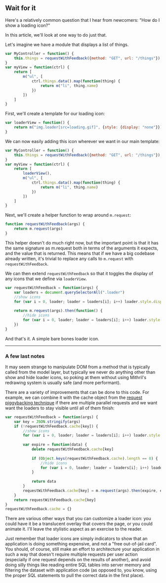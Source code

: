 ## Wait for it

Here's a relatively common question that I hear from newcomers: "How do I show a loading icon?"

In this article, we'll look at one way to do just that.

Let's imagine we have a module that displays a list of things.

```javascript
var MyController = function() {
	this.things = requestWithFeedback({method: "GET", url: "/things"})
}
var myView = function(ctrl) {
	return [
		m("ul", [
			ctrl.things.data().map(function(thing) {
				return m("li", thing.name)
			})
		])
	]
}
```

First, we'll create a template for our loading icon:

```javascript
var loaderView = function() {
	return m("img.loader[src=loading.gif]", {style: {display: "none"}})
}
```

We can now easily adding this icon wherever we want in our main template:

```javascript
var MyController = function() {
	this.things = requestWithFeedback({method: "GET", url: "/things"})
}
var myView = function(ctrl) {
	return [
		loaderView(),
		m("ul", [
			ctrl.things.data().map(function(thing) {
				return m("li", thing.name)
			})
		])
	]
}
```

Next, we'll create a helper function to wrap around `m.request`:

```javascript
function requestWithFeedback(args) {
	return m.request(args)
}
```

This helper doesn't do much right now, but the important point is that it has the same signature as m.request both in terms of the arguments it expects, and the value that is returned. This means that if we have a big codebase already written, it's trivial to replace any calls to `m.request` with `requestWithFeedback`.

We can then extend `requestWithFeedback` so that it toggles the display of any icons that we define via `loaderView`.

```javascript
var requestWithFeedback = function(args) {
	var loaders = document.querySelectorAll(".loader")
	//show icons
	for (var i = 0, loader; loader = loaders[i]; i++) loader.style.display = "block"
	
	return m.request(args).then(function() {
		//hide icons
		for (var i = 0, loader; loader = loaders[i]; i++) loader.style.display = "none"
	})
}
```

And that's it. A simple bare bones loader icon.

---

### A few last notes

It may seem strange to manipulate DOM from a method that is typically called from the model layer, but typically we never do anything other than show and hide loader icons, so poking at them without using Mithril's redrawing system is usually safe (and more performant).

There are a variety of improvements that can be done to this code. For example, we can combine it with the cache object from the [request piggybacking technique](piggybacking-requests-in-a-widgety-world.html) if there are multiple parallel requests and we want want the loaders to stay visible until all of them finish:

```javascript
var requestWithFeedback = function(args) {
	var key = JSON.stringify(args)
	if (!requestWithFeedback.cache[key]) {
		//show icons
		for (var i = 0, loader; loader = loaders[i]; i++) loader.style.display = "block"
		
		var expire = function(data) {
			delete requestWithFeedback.cache[key]
			
			if (Object.keys(requestWithFeedback.cache).length == 0) {
				//hide icons
				for (var i = 0, loader; loader = loaders[i]; i++) loader.style.display = "none"
			}
			
			return data
		}
		requestWithFeedback.cache[key] = m.request(args).then(expire, expire)
	}
	return requestWithFeedback.cache[key]
}
requestWithFeedback.cache = {}
```

There are various other ways that you can customize a loader icon: you could have it be a translucent overlay that covers the page, or you could animate it. I'll leave the stylistic aspect as an exercise to the reader.

Just remember that loader icons are simply indicators to show that an application is doing something expensive, and not a "free out-of-jail card". You should, of course, still make an effort to architecture your application in such a way that doesn't require multiple requests per user action (especially if one request depends on the results of another), and avoid doing silly things like reading entire SQL tables into server memory and filtering the dataset with application code (as opposed to, you know, using the proper SQL statements to pull the correct data in the first place).